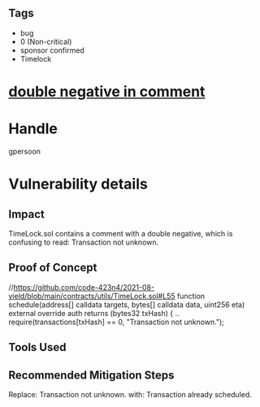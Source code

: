 ## Tags

- bug
- 0 (Non-critical)
- sponsor confirmed
- Timelock

# [double negative in comment](https://github.com/code-423n4/2021-08-yield-findings/issues/1) 

# Handle

gpersoon


# Vulnerability details

## Impact
TimeLock.sol contains a comment with a double negative, which is confusing to read:
Transaction not unknown.

## Proof of Concept
//https://github.com/code-423n4/2021-08-yield/blob/main/contracts/utils/TimeLock.sol#L55
 function schedule(address[] calldata targets, bytes[] calldata data, uint256 eta)   external override auth returns (bytes32 txHash)  {
..
        require(transactions[txHash] == 0, "Transaction not unknown.");

## Tools Used

## Recommended Mitigation Steps
Replace:
Transaction not unknown.
with:
Transaction already scheduled.

